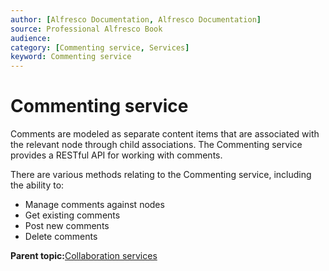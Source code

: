 ```yaml
---
author: [Alfresco Documentation, Alfresco Documentation]
source: Professional Alfresco Book
audience: 
category: [Commenting service, Services]
keyword: Commenting service
---
```


# Commenting service

Comments are modeled as separate content items that are associated with the relevant node through child associations. The Commenting service provides a RESTful API for working with comments.

There are various methods relating to the Commenting service, including the ability to:

-   Manage comments against nodes
-   Get existing comments
-   Post new comments
-   Delete comments

**Parent topic:**[Collaboration services](../concepts/serv-collaboration-about.md)

